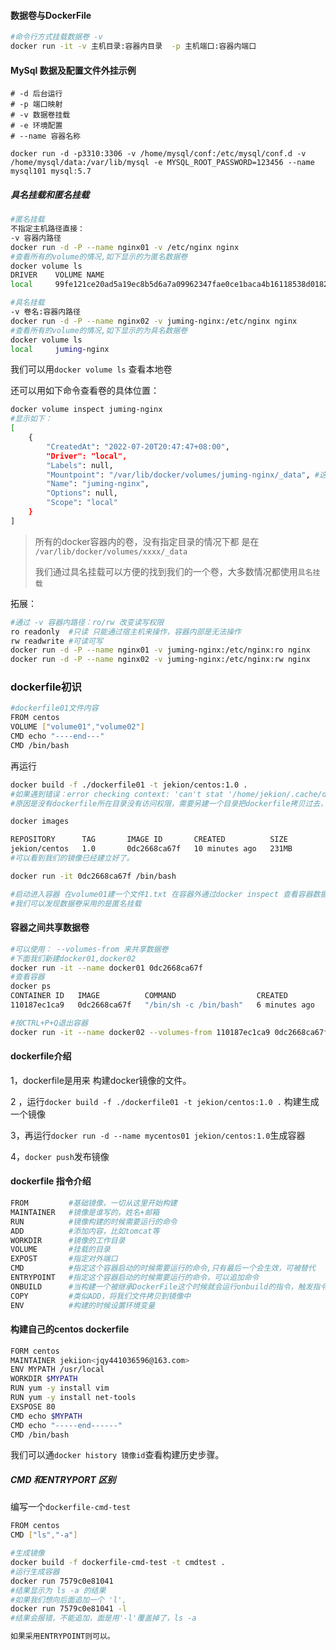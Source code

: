 #### 数据卷与DockerFile

```bash
#命令行方式挂载数据卷 -v
docker run -it -v 主机目录:容器内目录  -p 主机端口:容器内端口
```

#### MySql 数据及配置文件外挂示例

```shell
# -d 后台运行
# -p 端口映射
# -v 数据卷挂载
# -e 环境配置
# --name 容器名称 

docker run -d -p3310:3306 -v /home/mysql/conf:/etc/mysql/conf.d -v /home/mysql/data:/var/lib/mysql -e MYSQL_ROOT_PASSWORD=123456 --name mysql101 mysql:5.7
```

##### 具名挂载和匿名挂载

```bash
#匿名挂载 
不指定主机路径直接：
-v 容器内路径
docker run -d -P --name nginx01 -v /etc/nginx nginx
#查看所有的volume的情况,如下显示的为匿名数据卷
docker volume ls
DRIVER    VOLUME NAME
local     99fe121ce20ad5a19ec8b5d6a7a09962347fae0ce1baca4b16118538d0182dde

#具名挂载
-v 卷名:容器内路径
docker run -d -P --name nginx02 -v juming-nginx:/etc/nginx nginx
#查看所有的volume的情况,如下显示的为具名数据卷
docker volume ls
local     juming-nginx
```

我们可以用`docker volume ls` 查看本地卷

还可以用如下命令查看卷的具体位置：

```bash
docker volume inspect juming-nginx
#显示如下：
[
    {
        "CreatedAt": "2022-07-20T20:47:47+08:00",
        "Driver": "local",
        "Labels": null,
        "Mountpoint": "/var/lib/docker/volumes/juming-nginx/_data", #这就是卷的具体位置了
        "Name": "juming-nginx",
        "Options": null,
        "Scope": "local"
    }
]

```

> 所有的docker容器内的卷，没有指定目录的情况下都 是在 `/var/lib/docker/volumes/xxxx/_data`
>
> 我们通过具名挂载可以方便的找到我们的一个卷，大多数情况都使用`具名挂载`

拓展：

```bash
#通过 -v 容器内路径：ro/rw 改变读写权限
ro readonly  #只读 只能通过宿主机来操作，容器内部是无法操作
rw readwrite #可读可写
docker run -d -P --name nginx01 -v juming-nginx:/etc/nginx:ro nginx
docker run -d -P --name nginx02 -v juming-nginx:/etc/nginx:rw nginx
```



### dockerfile初识

```bash
#dockerfile01文件内容
FROM centos
VOLUME ["volume01","volume02"]
CMD echo "----end---"
CMD /bin/bash

```

再运行

```bash
docker build -f ./dockerfile01 -t jekion/centos:1.0 .
#如果遇到错误：error checking context: 'can't stat '/home/jekion/.cache/dconf''.
#原因是没有dockerfile所在目录没有访问权限，需要另建一个目录把dockerfile拷贝过去，再执行

docker images

REPOSITORY      TAG       IMAGE ID       CREATED          SIZE
jekion/centos   1.0       0dc2668ca67f   10 minutes ago   231MB
#可以看到我们的镜像已经建立好了。

docker run -it 0dc2668ca67f /bin/bash

#启动进入容器 在volume01建一个文件1.txt 在容器外通过docker inspect 查看容器数据卷及数据卷容器外路径。
#我们可以发现数据卷采用的是匿名挂载
```

#### 容器之间共享数据卷

```bash
#可以使用： --volumes-from 来共享数据卷
#下面我们新建docker01,docker02
docker run -it --name docker01 0dc2668ca67f
#查看容器
docker ps
CONTAINER ID   IMAGE          COMMAND                  CREATED         STATUS         PORTS     NAMES
110187ec1ca9   0dc2668ca67f   "/bin/sh -c /bin/bash"   6 minutes ago   Up 6 minutes             docker01

#按CTRL+P+Q退出容器
docker run -it --name docker02 --volumes-from 110187ec1ca9 0dc2668ca67f
```

#### dockerfile介绍

1，dockerfile是用来 构建docker镜像的文件。

2 ，运行`docker build -f ./dockerfile01 -t jekion/centos:1.0 .` 构建生成一个镜像

3，再运行`docker run -d --name mycentos01 jekion/centos:1.0`生成容器

4，`docker push`发布镜像

#### dockerfile 指令介绍

```bash
FROM         #基础镜像，一切从这里开始构建
MAINTAINER   #镜像是谁写的，姓名+邮箱
RUN          #镜像构建的时候需要运行的命令
ADD          #添加内容，比如tomcat等
WORKDIR      #镜像的工作目录
VOLUME       #挂载的目录
EXPOST       #指定对外端口
CMD          #指定这个容器启动的时候需要运行的命令,只有最后一个会生效，可被替代
ENTRYPOINT   #指定这个容器启动的时候需要运行的命令，可以追加命令
ONBUILD      #当构建一个被继承DockerFile这个时候就会运行onbuild的指令，触发指令。
COPY         #类似ADD，将我们文件拷贝到镜像中
ENV          #构建的时候设置环境变量

```

#### 构建自己的centos dockerfile

```bash
FORM centos
MAINTAINER jekiion<jqy441036596@163.com>
ENV MYPATH /usr/local
WORKDIR $MYPATH
RUN yum -y install vim
RUN yum -y install net-tools
EXSPOSE 80
CMD echo $MYPATH
CMD echo "-----end------"
CMD /bin/bash
```

我们可以通`docker history 镜像id`查看构建历史步骤。

##### CMD 和ENTRYPORT 区别

编写一个`dockerfile-cmd-test`

```bash
FROM centos
CMD ["ls","-a"]
```

```bash
#生成镜像
docker build -f dockerfile-cmd-test -t cmdtest .
#运行生成容器
docker run 7579c0e81041
#结果显示为 ls -a 的结果
#如果我们想向后面追加一个 'l',
docker run 7579c0e81041 -l
#结果会报错，不能追加，面是用'-l'覆盖掉了，ls -a

如果采用ENTRYPOINT则可以。
```

